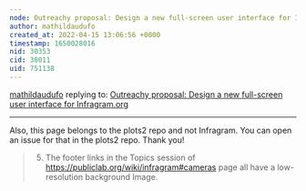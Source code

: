 ```yaml
---
node: Outreachy proposal: Design a new full-screen user interface for Infragram.org
author: mathildaudufo
created_at: 2022-04-15 13:06:56 +0000
timestamp: 1650028016
nid: 30353
cid: 30011
uid: 751138
---
```




[mathildaudufo](../profile/mathildaudufo) replying to: [Outreachy proposal: Design a new full-screen user interface for Infragram.org](../notes/Akanbifatimah/04-13-2022/outreachy-proposal-design-a-new-full-screen-user-interface-for-infragram-org)

----
Also, this page belongs to the plots2 repo and not Infragram. You can open an issue for that in the plots2 repo. Thank you!

>5. The footer links in the Topics session of https://publiclab.org/wiki/infragram#cameras page all have a low-resolution background Image.